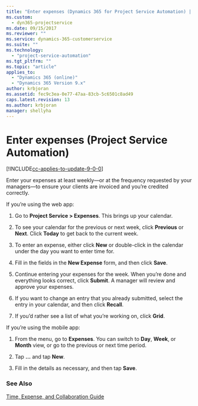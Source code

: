 ```yaml
---
title: "Enter expenses (Dynamics 365 for Project Service Automation) | MicrosoftDocs"
ms.custom:
  - dyn365-projectservice
ms.date: 09/15/2017
ms.reviewer: ""
ms.service: dynamics-365-customerservice
ms.suite: ""
ms.technology: 
  - "project-service-automation"
ms.tgt_pltfrm: ""
ms.topic: "article"
applies_to: 
  - "Dynamics 365 (online)"
  - "Dynamics 365 Version 9.x"
author: krbjoran
ms.assetid: fec9c3ea-0e77-47aa-83cb-5c6501c8ad49
caps.latest.revision: 13
ms.author: krbjoran
manager: shellyha
---
```

# Enter expenses (Project Service Automation)

[!INCLUDE[cc-applies-to-update-9-0-0](../includes/cc_applies_to_update_9_0_0.md)]

Enter your expenses at least weekly—or at the frequency requested by your managers—to ensure your clients are invoiced and you’re credited correctly.  
  
 If you’re using the web app:  
  
1.  Go to **Project Service > Expenses**. This brings up your calendar.  
  
2.  To see your calendar for the previous or next week, click **Previous** or **Next**. Click **Today** to get back to the current week.  
  
3.  To enter an expense, either click **New** or double-click in the calendar under the day you want to enter time for.  
  
4.  Fill in the fields in the **New Expense** form, and then click **Save**.  
  
5.  Continue entering your expenses for the week. When you’re done and everything looks correct, click **Submit**. A manager will review and approve your expenses.  
  
6.  If you want to change an entry that you already submitted, select the entry in your calendar, and then click **Recall**.  
  
7.  If you’d rather see a list of what you’re working on, click **Grid**.  
  
 If you’re using the mobile app:  
  
1.  From the menu, go to **Expenses**.     You can switch to **Day**, **Week**, or **Month** view, or go to the previous or next time period.  
  
2.  Tap **…** and tap **New**.  
  
3.  Fill in the details as necessary, and then tap **Save**.  
  
### See Also  
 [Time, Expense, and Collaboration Guide](../project-service/time-expense-collaboration-guide.md)
